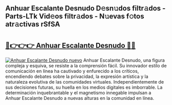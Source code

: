 ## Anhuar Escalante Desnudo D𝚎sn𝚞dos filtr𝚊dos - Parts-LTk Vid𝚎os filtr𝚊dos - N𝚞evas f𝚘tos atr𝚊ctivas rSfSA

# <h2><a href="http://mb8mir.tromn.icu/?c=Anhuar+Escalante+Desnudo">🔗👉👉👉 Anhuar Escalante Desnudo 🔗🔗</a></h2>

[![Anhuar Escalante Desnudo nuevo](https://i.imgur.com/pEAQMta.gif)](http://mb8mir.tromn.icu/?c=Anhuar+Escalante+Desnudo)
Anhuar Escalante Desnudo, una figura compleja y esquiva, se resiste a la comprensión fácil. Su innovador estilo de comunicación en línea ha cautivado y enfurecido a los críticos, encendiendo debates sobre la privacidad, la expresión artística y la naturaleza evolutiva de las comunidades virtuales. Independientemente de sus decisiones futuras, su huella en los medios digitales es imborrable. La determinación inquebrantable y el magnetismo innegable impulsan a Anhuar Escalante Desnudo a nuevas alturas en la comunidad en línea.
